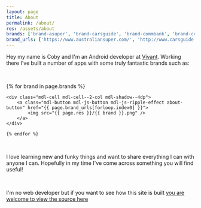 ```yaml
---
layout: page
title: About
permalink: /about/
res: /assets/about
brands: ['brand-asuper', 'brand-carsguide', 'brand-commbank', 'brand-corelogic', 'brand-paypal', 'brand-quantas', 'brand-tedx', 'brand-telstra']
brand_urls: ['https://www.australiansuper.com/', 'http://www.carsguide.com.au/', 'https://www.commbank.com.au/', 'http://www.corelogic.com.au/', 'https://www.paypal.com/', 'http://www.qantas.com.au/', 'http://tedxsydney.com/', 'https://www.telstra.com.au/']
---
```


Hey my name is Coby and I'm an Android developer at [Vivant][Vivant]. Working there I've built a number of apps with some truly fantastic brands such as:

&nbsp;  

<div class="mdl-grid about-grid">
	{% for brand in page.brands %}

	<div class="mdl-cell mdl-cell--2-col mdl-shadow--4dp">
		<a class="mdl-button mdl-js-button mdl-js-ripple-effect about-button" href="{{ page.brand_urls[forloop.index0] }}">
			<img src="{{ page.res }}/{{ brand }}.png" />
		</a>
	</div>

	{% endfor %}

</div>

&nbsp;

I love learning new and funky things and want to share everything I can with anyone I can. Hopefully in my time I've come across something you will find useful!

&nbsp;

I'm no web developer but if you want to see how this site is built [you are welcome to view the source here][Github Blog]


[Vivant]: http://vivant.com.au/
[Github Blog]: https://github.com/cplain/cplain.github.io